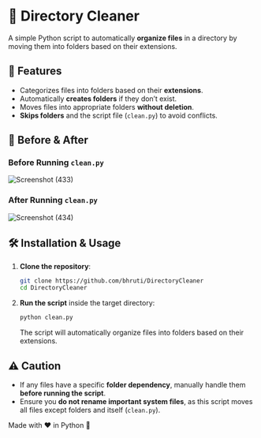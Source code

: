 # 🧹 Directory Cleaner

A simple Python script to automatically **organize files** in a directory by moving them into folders based on their extensions.

## 📌 Features
- Categorizes files into folders based on their **extensions**.
- Automatically **creates folders** if they don’t exist.
- Moves files into appropriate folders **without deletion**.
- **Skips folders** and the script file (`clean.py`) to avoid conflicts.

## 📸 Before & After
### Before Running `clean.py`
![Screenshot (433)](https://github.com/user-attachments/assets/8a5266fb-f1ae-4881-9e46-16ef4447dacb)

### After Running `clean.py`
![Screenshot (434)](https://github.com/user-attachments/assets/736218d5-492d-47ca-8e94-047eedd70904)


## 🛠️ Installation & Usage
1. **Clone the repository**:
   ```sh
   git clone https://github.com/bhruti/DirectoryCleaner
   cd DirectoryCleaner
   ```

2. **Run the script** inside the target directory:
   ```sh
   python clean.py
   ```
   The script will automatically organize files into folders based on their extensions.

## ⚠️ Caution
- If any files have a specific **folder dependency**, manually handle them **before running the script**.
- Ensure you **do not rename important system files**, as this script moves all files except folders and itself (`clean.py`).

Made with ❤️ in Python 🐍

